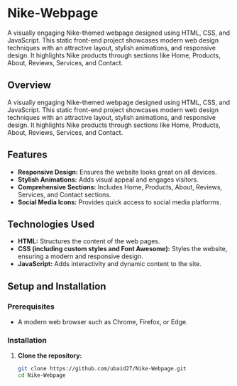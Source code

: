 # Nike-Webpage
 A visually engaging Nike-themed webpage designed using HTML, CSS, and JavaScript. This static front-end project showcases modern web design techniques with an attractive layout, stylish animations, and responsive design. It highlights Nike products through sections like Home, Products, About, Reviews, Services, and Contact.

## Overview
A visually engaging Nike-themed webpage designed using HTML, CSS, and JavaScript. This static front-end project showcases modern web design techniques with an attractive layout, stylish animations, and responsive design. It highlights Nike products through sections like Home, Products, About, Reviews, Services, and Contact.

## Features
- **Responsive Design:** Ensures the website looks great on all devices.
- **Stylish Animations:** Adds visual appeal and engages visitors.
- **Comprehensive Sections:** Includes Home, Products, About, Reviews, Services, and Contact sections.
- **Social Media Icons:** Provides quick access to social media platforms.

## Technologies Used
- **HTML:** Structures the content of the web pages.
- **CSS (including custom styles and Font Awesome):** Styles the website, ensuring a modern and responsive design.
- **JavaScript:** Adds interactivity and dynamic content to the site.

## Setup and Installation

### Prerequisites
- A modern web browser such as Chrome, Firefox, or Edge.

### Installation
1. **Clone the repository:**
   ```sh
   git clone https://github.com/ubaid27/Nike-Webpage.git
   cd Nike-Webpage
